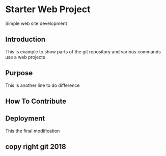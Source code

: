 # Starter Web Project

Simple web site development

## Introduction
This is example to show parts of the git repository  and various commands use a web projects


## Purpose

This is another line to do difference

## How To Contribute

## Deployment
This the final modification



## copy right git 2018